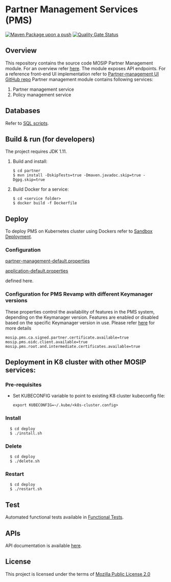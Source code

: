 # Partner Management Services (PMS)
[![Maven Package upon a push](https://github.com/mosip/partner-management-services/actions/workflows/push-trigger.yml/badge.svg?branch=release-1.2.2.x)](https://github.com/mosip/partner-management-services/actions/workflows/push-trigger.yml)
[![Quality Gate Status](https://sonarcloud.io/api/project_badges/measure?branch=release-1.2.2.x&project=mosip_partner-management-services&metric=alert_status)](https://sonarcloud.io/dashboard?branch=release-1.2.2.x&id=mosip_partner-management-services)

## Overview
This repository contains the source code MOSIP Partner Management module. For an overview refer [here](https://docs.mosip.io/1.2.0/modules/partner-management-services).  The module exposes API endpoints. For a reference front-end UI implementation refer to [Partner-management UI GitHub repo](https://github.com/mosip/partner-management-portal/tree/release-1.2.2.x/pmp-revamp-ui)
Partner management module contains following services:
1. Partner management service
2. Policy management service

## Databases
Refer to [SQL scripts](db_scripts).

## Build & run (for developers)
The project requires JDK 1.11. 
1. Build and install:
    ```
    $ cd partner
    $ mvn install -DskipTests=true -Dmaven.javadoc.skip=true -Dgpg.skip=true
    ```

1. Build Docker for a service:
    ```
    $ cd <service folder>
    $ docker build -f Dockerfile
    ```

## Deploy
To deploy PMS on Kubernetes cluster using Dockers refer to [Sandbox Deployment](https://docs.mosip.io/1.2.0/deployment/sandbox-deployment).

### Configuration
[partner-management-default.properties](https://github.com/mosip/mosip-config/blob/master/partner-management-default.properties) 

[application-default.properties](https://github.com/mosip/mosip-config/blob/master/application-default.properties) 

defined here.

### Configuration for PMS Revamp with different Keymanager versions
These properties control the availability of features in the PMS system, depending on the Keymanager version. Features are enabled or disabled based on the specific Keymanager version in use. Please refer [here](https://docs.mosip.io/1.2.0/roadmap-and-releases/releases/pms-revamp-release-1.2.2.1-patch) for more details
  ```
  mosip.pms.ca.signed.partner.certificate.available=true
  mosip.pms.oidc.client.available=true
  mosip.pms.root.and.intermediate.certificates.available=true
  ```

## Deployment in K8 cluster with other MOSIP services:
### Pre-requisites
* Set KUBECONFIG variable to point to existing K8 cluster kubeconfig file:
    ```
    export KUBECONFIG=~/.kube/<k8s-cluster.config>
    ```
### Install
  ```
    $ cd deploy
    $ ./install.sh
   ```
### Delete
  ```
    $ cd deploy
    $ ./delete.sh
   ```
### Restart
  ```
    $ cd deploy
    $ ./restart.sh
   ```

## Test
Automated functional tests available in [Functional Tests](api-test).

## APIs
API documentation is available [here](https://mosip.github.io/documentation/).

## License
This project is licensed under the terms of [Mozilla Public License 2.0](LICENSE)

